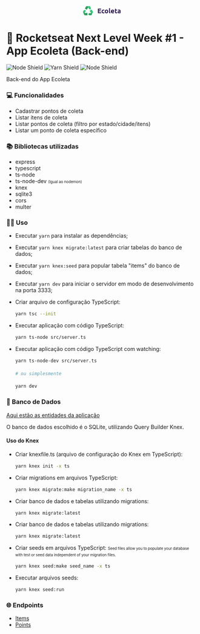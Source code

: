 <center>
  <img src="../web/src/assets/logo.svg" alt="Ecoleta Logo" width="20%"/>
</center>

# 🚀 Rocketseat Next Level Week #1 - App Ecoleta (Back-end)

![Node Shield](https://img.shields.io/static/v1?label=node&message=12.14.1&color=brightgreen&style=flat-square) ![Yarn Shield](https://img.shields.io/static/v1?label=yarn&message=1.22.4&color=informational&style=flat-square) ![Node Shield](https://img.shields.io/static/v1?label=License&message=MIT&color=green&style=flat-square)

Back-end do App Ecoleta

### 💻 Funcionalidades

- Cadastrar pontos de coleta
- Listar itens de coleta
- Listar pontos de coleta (filtro por estado/cidade/itens)
- Listar um ponto de coleta específico

### 📚 Bibliotecas utilizadas

- express
- typescript
- ts-node
- ts-node-dev <small><small>(Igual ao nodemon)</small></small>
- knex
- sqlite3
- cors
- multer

### 👨‍💻 Uso

- Executar `yarn` para instalar as dependências;
- Executar `yarn knex migrate:latest` para criar tabelas do banco de dados;
- Executar `yarn knex:seed` para popular tabela "items" do banco de dados;
- Executar `yarn dev` para iniciar o servidor em modo de desenvolvimento na porta 3333;
  <br/>
- Criar arquivo de configuração TypeScript:

  ```bash
  yarn tsc --init
  ```

- Executar aplicação com código TypeScript:

  ```bash
  yarn ts-node src/server.ts
  ```

- Executar aplicação com código TypeScript com watching:

  ```bash
  yarn ts-node-dev src/server.ts

  # ou simplesmente

  yarn dev

  ```

### 💾 Banco de Dados

[Aqui estão as entidades da aplicação](docs/db_entities.md)

O banco de dados escolhido é o SQLite, utilizando Query Builder Knex.

#### Uso do Knex

- Criar knexfile.ts (arquivo de configuração do Knex em TypeScript):

  ```bash
  yarn knex init -x ts
  ```

- Criar migrations em arquivos TypeScript:

  ```bash
  yarn knex migrate:make migration_name -x ts
  ```

- Criar banco de dados e tabelas utilizando migrations:

  ```bash
  yarn knex migrate:latest
  ```

- Criar banco de dados e tabelas utilizando migrations:

  ```bash
  yarn knex migrate:latest
  ```

- Criar seeds em arquivos TypeScript:
  <small><small>Seed files allow you to populate your database with test or seed data independent of your migration files.</small></small>

  ```bash
  yarn knex seed:make seed_name -x ts
  ```

- Executar arquivos seeds:

  ```bash
  yarn knex seed:run
  ```

### 🌐 Endpoints

- [Items](docs/items_endpoints.md)
- [Points](docs/points_endpoints.md)

